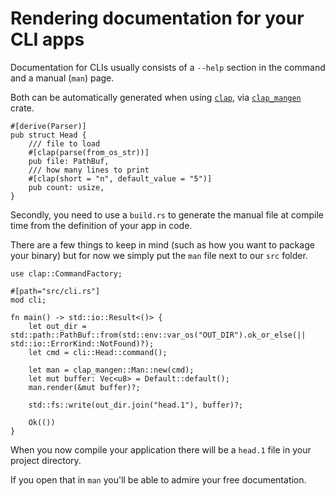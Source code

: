 # Rendering documentation for your CLI apps

Documentation for CLIs usually consists of
a `--help` section in the command
and a manual (`man`) page.

Both can be automatically generated
when using [`clap`](https://crates.io/crates/clap), via
[`clap_mangen`](https://crates.io/crates/clap_mangen) crate.

```rust,ignore
#[derive(Parser)]
pub struct Head {
    /// file to load
    #[clap(parse(from_os_str))]
    pub file: PathBuf,
    /// how many lines to print
    #[clap(short = "n", default_value = "5")]
    pub count: usize,
}
```

Secondly, you need to use a `build.rs`
to generate the manual file at compile time
from the definition of your app
in code.

There are a few things to keep in mind
(such as how you want to package your binary)
but for now
we simply put the `man` file
next to our `src` folder.

```rust,ignore
use clap::CommandFactory;

#[path="src/cli.rs"]
mod cli;

fn main() -> std::io::Result<()> {
    let out_dir = std::path::PathBuf::from(std::env::var_os("OUT_DIR").ok_or_else(|| std::io::ErrorKind::NotFound)?);
    let cmd = cli::Head::command();

    let man = clap_mangen::Man::new(cmd);
    let mut buffer: Vec<u8> = Default::default();
    man.render(&mut buffer)?;

    std::fs::write(out_dir.join("head.1"), buffer)?;

    Ok(())
}
```

When you now compile your application
there will be a `head.1` file
in your project directory.

If you open that in `man`
you'll be able to admire your free documentation.
